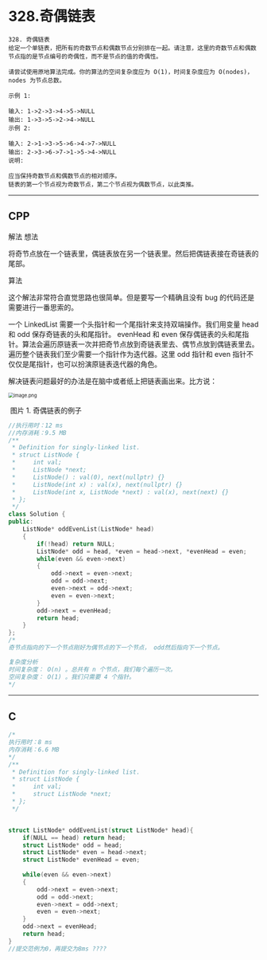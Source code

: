 # 328.奇偶链表

```
328. 奇偶链表
给定一个单链表，把所有的奇数节点和偶数节点分别排在一起。请注意，这里的奇数节点和偶数节点指的是节点编号的奇偶性，而不是节点的值的奇偶性。

请尝试使用原地算法完成。你的算法的空间复杂度应为 O(1)，时间复杂度应为 O(nodes)，nodes 为节点总数。

示例 1:

输入: 1->2->3->4->5->NULL
输出: 1->3->5->2->4->NULL
示例 2:

输入: 2->1->3->5->6->4->7->NULL 
输出: 2->3->6->7->1->5->4->NULL
说明:

应当保持奇数节点和偶数节点的相对顺序。
链表的第一个节点视为奇数节点，第二个节点视为偶数节点，以此类推。
```

***

## CPP

解法
想法

将奇节点放在一个链表里，偶链表放在另一个链表里。然后把偶链表接在奇链表的尾部。

算法

这个解法非常符合直觉思路也很简单。但是要写一个精确且没有 bug 的代码还是需要进行一番思索的。

一个 LinkedList 需要一个头指针和一个尾指针来支持双端操作。我们用变量 head 和 odd 保存奇链表的头和尾指针。 evenHead 和 even 保存偶链表的头和尾指针。算法会遍历原链表一次并把奇节点放到奇链表里去、偶节点放到偶链表里去。遍历整个链表我们至少需要一个指针作为迭代器。这里 odd 指针和 even 指针不仅仅是尾指针，也可以扮演原链表迭代器的角色。

解决链表问题最好的办法是在脑中或者纸上把链表画出来。比方说：

<img src="https://pic.leetcode-cn.com/00bd1d974b5a2e6d7d4faf0d5baad1c691f4ed8963cb1b7133d1112bad4c5e86-image.png" alt="image.png" style="zoom: 67%;" />

​                                                                                 图片 1. 奇偶链表的例子

```cpp
//执行用时：12 ms
//内存消耗：9.5 MB
/**
 * Definition for singly-linked list.
 * struct ListNode {
 *     int val;
 *     ListNode *next;
 *     ListNode() : val(0), next(nullptr) {}
 *     ListNode(int x) : val(x), next(nullptr) {}
 *     ListNode(int x, ListNode *next) : val(x), next(next) {}
 * };
 */
class Solution {
public:
    ListNode* oddEvenList(ListNode* head)
    {
        if(!head) return NULL;
        ListNode* odd = head, *even = head->next, *evenHead = even;
        while(even && even->next)
        {
            odd->next = even->next;
            odd = odd->next;
            even->next = odd->next;
            even = even->next;
        }
        odd->next = evenHead;
        return head;
    }
};
/*
奇节点指向的下一个节点刚好为偶节点的下一个节点， odd然后指向下一个节点。

复杂度分析
时间复杂度： O(n) 。总共有 n 个节点，我们每个遍历一次。
空间复杂度： O(1) 。我们只需要 4 个指针。
*/
```

***

## C

```c
/*
执行用时：8 ms
内存消耗：6.6 MB
*/
/**
 * Definition for singly-linked list.
 * struct ListNode {
 *     int val;
 *     struct ListNode *next;
 * };
 */


struct ListNode* oddEvenList(struct ListNode* head){
    if(NULL == head) return head;
    struct ListNode* odd = head;
    struct ListNode* even = head->next;
    struct ListNode* evenHead = even;
    
    while(even && even->next)
    {
        odd->next = even->next;
        odd = odd->next;
        even->next = odd->next;
        even = even->next;
    }
    odd->next = evenHead;
    return head;
}
//提交范例为0，再提交为8ms ????
```
